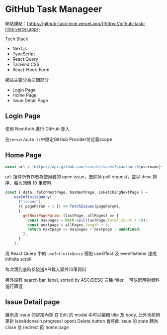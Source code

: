 # GitHub Task Manageer

網站連結：[https://github-task-nine.vercel.app/](https://github-task-nine.vercel.app/)

Tech Stack
- Next.js
- TypeScript
- React Query
- Tailwind CSS
- React-Hook-Form

網站主要分為三個部分
- Login Page
- Home Page
- Issue Detail Page

## Login Page

使用 NextAuth 進行 GitHub 登入

在`server/auth.ts`中設定GitHub Provider並定義scope


## Home Page
```javascript
const url = `https://api.github.com/search/issues?q=author:${username}+type:issue+is:open+-is:pr&sort=created&order=desc&per_page=${pageSize}&page=${pageNumber}`;
```
url: 搜尋所有作者為使用者的 open issue，去除掉 pull request，並以 desc 排序，每次回傳 10 筆資料

```javascript
const { data, fetchNextPage, hasNextPage, isFetchingNextPage } =
    useInfiniteQuery(
      ["issues"],
      ({ pageParam = 1 }) => fetchIssues(pageParam),
      {
        getNextPageParam: (lastPage, allPages) => {
          const maxpages = Math.ceil(lastPage.total_count / 10);
          const nextpage = allPages.length + 1;
          return nextpage <= maxpages ? nextpage : undefined;
        },
      }
    );
```
用 React Query 中的 `useInfiniteQuery` 搭配 useEffect 及 eventlistener 達成 infinite scroll 

每次滑到底時都發送API載入額外10筆資料




另外設有 search bar, label, sorted by ASC/DESC 三種 filter ，可以同時對資料進行篩選

## Issue Detail page
展示該 issue 的詳細內容
在 Edit 的 modal 中可以編輯 title 及 body, 此外也能夠更新 label(done/in progress/ open)
Delete button 會將此 issue 的 state 轉為 close 並 redirect 回 home page 
